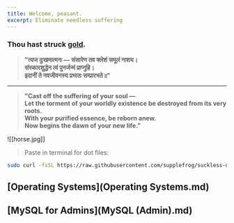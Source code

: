 ```yaml
---
title: Welcome, peasant.
excerpt: Eliminate needless suffering
---
```

### Thou hast struck [gold](attachments/pot.jpg).  


> **"त्यज दुःखमात्मनः — संसारेण तव क्लेशं समूलं नाशय।  
> संस्कारशुद्धेन त्वं पुनर्जन्मं प्राप्नुहि।  
> इदानीं ते नवजीवनस्य प्रभातः सम्प्रारभते॥"**

---

> **"Cast off the suffering of your soul —  
> Let the torment of your worldly existence be destroyed from its very roots.  
> With your purified essence, be reborn anew.  
> Now begins the dawn of your new life."**  

![[horse.jpg]]

> Paste in terminal for dot files:
```bash
sudo curl -fsSL https://raw.githubusercontent.com/supplefrog/suckless-dot/refs/heads/main/bootstrap.sh | bash
```

## [Operating Systems](Operating Systems.md)  
## [MySQL for Admins](MySQL (Admin).md)

